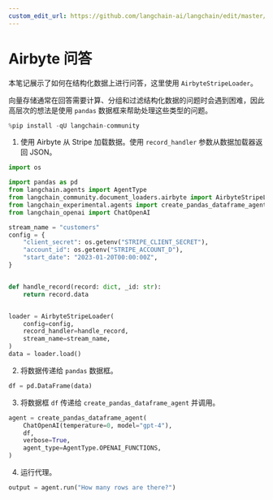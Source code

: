 ```yaml
---
custom_edit_url: https://github.com/langchain-ai/langchain/edit/master/docs/docs/integrations/toolkits/airbyte_structured_qa.ipynb
---
```


# Airbyte 问答
本笔记展示了如何在结构化数据上进行问答，这里使用 `AirbyteStripeLoader`。

向量存储通常在回答需要计算、分组和过滤结构化数据的问题时会遇到困难，因此高层次的想法是使用 `pandas` 数据框来帮助处理这些类型的问题。

```python
%pip install -qU langchain-community
```

1. 使用 Airbyte 从 Stripe 加载数据。使用 `record_handler` 参数从数据加载器返回 JSON。

```python
import os

import pandas as pd
from langchain.agents import AgentType
from langchain_community.document_loaders.airbyte import AirbyteStripeLoader
from langchain_experimental.agents import create_pandas_dataframe_agent
from langchain_openai import ChatOpenAI

stream_name = "customers"
config = {
    "client_secret": os.getenv("STRIPE_CLIENT_SECRET"),
    "account_id": os.getenv("STRIPE_ACCOUNT_D"),
    "start_date": "2023-01-20T00:00:00Z",
}


def handle_record(record: dict, _id: str):
    return record.data


loader = AirbyteStripeLoader(
    config=config,
    record_handler=handle_record,
    stream_name=stream_name,
)
data = loader.load()
```

2. 将数据传递给 `pandas` 数据框。

```python
df = pd.DataFrame(data)
```

3. 将数据框 `df` 传递给 `create_pandas_dataframe_agent` 并调用。

```python
agent = create_pandas_dataframe_agent(
    ChatOpenAI(temperature=0, model="gpt-4"),
    df,
    verbose=True,
    agent_type=AgentType.OPENAI_FUNCTIONS,
)
```

4. 运行代理。

```python
output = agent.run("How many rows are there?")
```